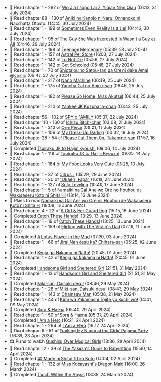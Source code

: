 <!-- ANILIST_ACTIVITY:start -->

-   📖 Read chapter 1 - 297 of [Wo Jia Laopo Lai Zi Yiqian Nian Qian](https://anilist.co/manga/146267) (06:13, 31 July 2024)
-   📖 Read chapter 88 - 130 of [Aniki no Kanojo ni Naru, Onnanoko ni Nacchatta Otouto.](https://anilist.co/manga/173831) (14:45, 30 July 2024)
-   📖 Read chapter 1 - 199 of [Sometimes Even Reality Is a Lie!](https://anilist.co/manga/113076) (04:42, 30 July 2024)
-   📖 Read chapter 1 - 95 of [The Guy She Was Interested In Wasn't a Guy at All](https://anilist.co/manga/149544) (04:46, 29 July 2024)
-   📖 Read chapter 1 - 198 of [Teenage Mercenary](https://anilist.co/manga/126297) (05:39, 28 July 2024)
-   📖 Read chapter 1 - 157 of [Astral Pet Store](https://anilist.co/manga/160143) (16:03, 27 July 2024)
-   📖 Read chapter 1 - 142 of [To Not Die](https://anilist.co/manga/136099) (05:56, 27 July 2024)
-   📖 Read chapter 1 - 142 of [Get Schooled](https://anilist.co/manga/128521) (05:46, 27 July 2024)
-   📖 Read chapter 1 - 70 of [Shiotaiou no Satou-san ga Ore ni dake Amai @comic](https://anilist.co/manga/123130) (05:43, 27 July 2024)
-   📖 Read chapter 1 - 217 of [Nano Machine](https://anilist.co/manga/120980) (06:49, 25 July 2024)
-   📖 Read chapter 1 - 175 of [Yancha Gal no Anjou-san](https://anilist.co/manga/101315) (06:46, 25 July 2024)
-   📖 Read chapter 1 - 182 of [Please Go Home, Miss Akutsu!](https://anilist.co/manga/113501) (06:44, 25 July 2024)
-   📖 Read chapter 1 - 210 of [Yankee JK Kuzuhana-chan](https://anilist.co/manga/116822) (06:43, 25 July 2024)
-   📖 Read chapter 56 - 102 of [SPY x FAMILY](https://anilist.co/manga/108556) (05:37, 22 July 2024)
-   📖 Read chapter 110 - 160 of [Ichizu Bitch-chan](https://anilist.co/manga/119121) (03:08, 21 July 2024)
-   📖 Read chapter 1 - 216 of [One Piece](https://anilist.co/manga/30013) (08:21, 19 July 2024)
-   📖 Read chapter 1 - 106 of [My Dress-Up Darling](https://anilist.co/manga/101583) (00:32, 19 July 2024)
-   📖 Read chapter 28 - 54 of [Please Put Them On, Takamine-san](https://anilist.co/manga/107559) (17:57, 16 July 2024)
-   📖 Completed [Tsuiraku JK to Haijin Kyoushi](https://anilist.co/manga/99737) (09:06, 14 July 2024)
-   📖 Read chapter 1 - 119 of [Tsuiraku JK to Haijin Kyoushi](https://anilist.co/manga/99737) (09:05, 14 July 2024)
-   📖 Read chapter 1 - 184 of [My Food Looks Very Cute](https://anilist.co/manga/129345) (06:25, 10 July 2024)
-   📖 Read chapter 1 - 37 of [Citrus+](https://anilist.co/manga/103884) (05:29, 29 June 2024)
-   📖 Read chapter 1 - 20 of ["Okaeri, Papa"](https://anilist.co/manga/154376) (16:19, 24 June 2024)
-   📖 Read chapter 1 - 127 of [Solo Leveling](https://anilist.co/manga/105398) (10:48, 17 June 2024)
-   📖 Read chapter 1 - 5 of [Namaiki na Gal Ane wo Ore no Houhou de Wakaraseru Koto ni Shita Hi](https://anilist.co/manga/172383) (18:14, 16 June 2024)
-   📖 Plans to read [Namaiki na Gal Ane wo Ore no Houhou de Wakaraseru Koto ni Shita Hi](https://anilist.co/manga/172383) (18:08, 16 June 2024)
-   📖 Read chapter 4 - 22 of [A Girl & Her Guard Dog](https://anilist.co/manga/106315) (15:15, 16 June 2024)
-   📖 Completed [Catch These Hands!](https://anilist.co/manga/104112) (13:29, 13 June 2024)
-   📖 Read chapter 1 - 19 of [Catch These Hands!](https://anilist.co/manga/104112) (13:25, 13 June 2024)
-   📖 Read chapter 1 - 159 of [Flirting with The Villain's Dad](https://anilist.co/manga/117581) (07:16, 11 June 2024)
-   📖 Completed [A Lotus Flower in the Mud](https://anilist.co/manga/100037) (07:30, 03 June 2024)
-   📖 Read chapter 1 - 66 of [Jirai Nan desu ka? Chihara-san](https://anilist.co/manga/137714) (05:25, 02 June 2024)
-   📖 Completed [Kenja ga Nakama ni Natta!](https://anilist.co/manga/130548) (20:45, 01 June 2024)
-   📖 Read chapter 1 - 42 of [Kenja ga Nakama ni Natta!](https://anilist.co/manga/130548) (20:45, 01 June 2024)
-   📖 Completed [Handsome Girl and Sheltered Girl](https://anilist.co/manga/111168) (21:51, 31 May 2024)
-   📖 Read chapter 1 - 13 of [Handsome Girl and Sheltered Girl](https://anilist.co/manga/111168) (21:51, 31 May 2024)
-   📖 Completed [Miki-san, Daisuki desu!](https://anilist.co/manga/118993) (08:46, 29 May 2024)
-   📖 Read chapter 1 - 28 of [Miki-san, Daisuki desu!](https://anilist.co/manga/118993) (08:43, 29 May 2024)
-   📖 Read chapter 1 - 143 of [Chainsaw Man](https://anilist.co/manga/105778) (05:38, 21 May 2024)
-   📖 Read chapter 1 - 44 of [Kimi wa Yakamashi Tojite yo Kuchi wo!](https://anilist.co/manga/149337) (14:41, 09 May 2024)
-   📖 Completed [Sora & Haena](https://anilist.co/manga/126769) (05:40, 29 April 2024)
-   📖 Read chapter 1 - 50 of [Sora & Haena](https://anilist.co/manga/126769) (05:37, 29 April 2024)
-   📖 Completed [I Am a Hero](https://anilist.co/manga/44440) (16:21, 24 April 2024)
-   📖 Read chapter 1 - 264 of [I Am a Hero](https://anilist.co/manga/44440) (16:17, 24 April 2024)
-   📖 Read chapter 8 - 51 of [Fucking My Niece at the Girls' Pajama Party](https://anilist.co/manga/128678) (16:36, 23 April 2024)
-   📺 Plans to watch [Gushing Over Magical Girls](https://anilist.co/anime/162780) (18:36, 20 April 2024)
-   📖 Read chapter 12 - 39 of [The Yakuza's Guide to Babysitting](https://anilist.co/manga/107896) (15:40, 14 April 2024)
-   📖 Completed [40 Made ni Shitai 10 no Koto](https://anilist.co/manga/161929) (14:04, 02 April 2024)
-   📖 Read chapter 1 - 132 of [Miss Kobayashi's Dragon Maid](https://anilist.co/manga/86303) (16:00, 26 March 2024)
-   📖 Completed [Touch Within the Abyss](https://anilist.co/manga/143079) (18:38, 24 March 2024)

<!-- ANILIST_ACTIVITY:end -->
